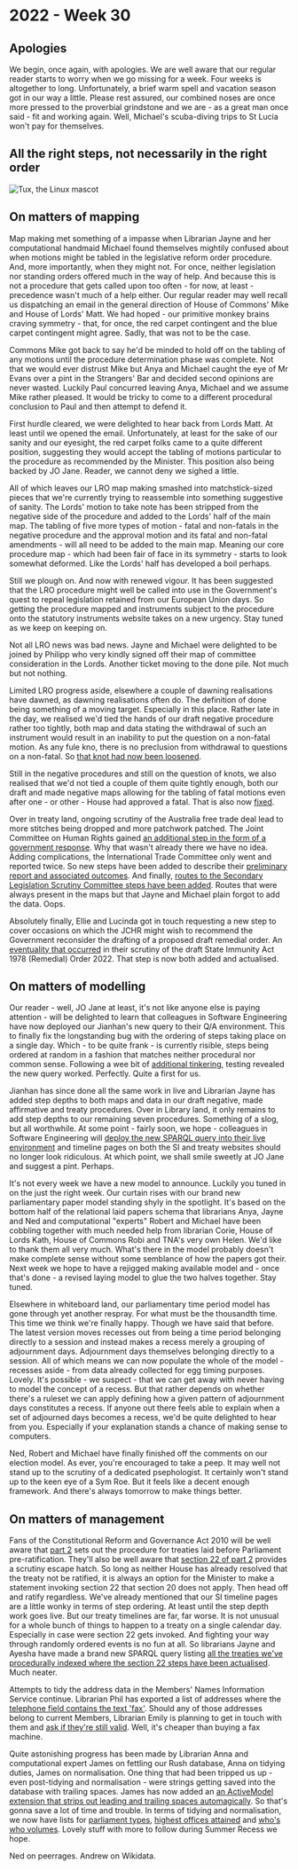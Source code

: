 # 2022 - Week 30

## Apologies

We begin, once again, with apologies. We are well aware that our regular reader starts to worry when we go missing for a week. Four weeks is altogether to long. Unfortunately, a brief warm spell and vacation season got in our way a little. Please rest assured, our combined noses are once more pressed to the proverbial grindstone and we are - as a great man once said - fit and working again. Well, Michael's scuba-diving trips to St Lucia won't pay for themselves.

## All the right steps, not necessarily in the right order

![Tux, the Linux mascot](/eric-morecambe.gif)

## On matters of mapping

Map making met something of a impasse when Librarian Jayne and her computational handmaid Michael found themselves mightily confused about when motions might be tabled in the legislative reform order procedure. And, more importantly, when they might not. For once, neither legislation nor standing orders offered much in the way of help. And because this is not a procedure that gets called upon too often - for now, at least - precedence wasn't much of a help either. Our regular reader may well recall us dispatching an email in the general direction of House of Commons' Mike and House of Lords' Matt. We had hoped - our primitive monkey brains craving symmetry - that, for once, the red carpet contingent and the blue carpet contingent might agree. Sadly, that was not to be the case.

Commons Mike got back to say he'd be minded to hold off on the tabling of any motions until the procedure determination phase was complete. Not that we would ever distrust Mike but Anya and Michael caught the eye of Mr Evans over a pint in the Strangers' Bar and decided second opinions are never wasted. Luckily Paul concurred leaving Anya, Michael and we assume Mike rather pleased. It would be tricky to come to a different procedural conclusion to Paul and then attempt to defend it.

First hurdle cleared, we were delighted to hear back from Lords Matt. At least until we opened the email. Unfortunately, at least for the sake of our sanity and our eyesight, the red carpet folks came to a quite different position, suggesting they would accept the tabling of motions particular to the procedure as recommended by the Minister. This position also being backed by JO Jane. Reader, we cannot deny we sighed a little.

All of which leaves our LRO map making smashed into matchstick-sized pieces that we're currently trying to reassemble into something suggestive of sanity. The Lords' motion to take note has been stripped from the negative side of the procedure and added to the Lords' half of the main map. The tabling of five more types of motion - fatal and non-fatals in the negative procedure and the approval motion and its fatal and non-fatal amendments - will all need to be added to the main map. Meaning our core procedure map - which had been fair of face in its symmetry - starts to look somewhat deformed. Like the Lords' half has developed a boil perhaps.

Still we plough on. And now with renewed vigour. It has been suggested that the LRO procedure might well be called into use in the Government's quest to repeal legislation retained from our European Union days. So getting the procedure mapped and instruments subject to the procedure onto the statutory instruments website takes on a new urgency. Stay tuned as we keep on keeping on.

Not all LRO news was bad news. Jayne and Michael were delighted to be joined by Philipp who very kindly signed off their map of committee consideration in the Lords. Another ticket moving to the done pile. Not much but not nothing.

Limited LRO progress aside, elsewhere a couple of dawning realisations have dawned, as dawning realisations often do. The definition of done being something of a moving target. Especially in this place. Rather late in the day, we realised we'd tied the hands of our draft negative procedure rather too tightly, both map and data stating the withdrawal of such an instrument would result in an inability to put the question on a non-fatal motion. As any fule kno, there is no preclusion from withdrawal to questions on a non-fatal. So [that knot had now been loosened](https://trello.com/c/efJLVrLA/319-negative-instrument-question-can-be-put-on-a-non-fatal-regardless-of-withdrawal-need-to-remove-routes).

Still in the negative procedures and still on the question of knots, we also realised that we'd not tied a couple of them quite tightly enough, both our draft and made negative maps allowing for the tabling of fatal motions even after one - or other - House had approved a fatal. That is also now [fixed](https://trello.com/c/mSWWifAE/316-negative-conditions-for-fatal-motions-do-we-need-to-make-tabling-conditional-on-an-instrument-not-being-dead-via-fatal-motion).

Over in treaty land, ongoing scrutiny of the Australia free trade deal lead to more stitches being dropped and more patchwork patched. The Joint Committee on Human Rights gained [an additional step in the form of a government response](https://trello.com/c/r8T3doL3/513-treaties-jchr-add-govt-response-step). Why that wasn't already there we have no idea. Adding complications, the International Trade Committee only went and reported twice. So new steps have been added to describe their [preliminary report and associated outcomes](https://trello.com/c/QiHVuf44/510-itc-treaties-itc-has-considered-a-treaty-twice-need-to-remove-the-self-preclusion-of-reporting). And finally, [routes to the Secondary Legislation Scrutiny Committee steps have been added](https://trello.com/c/ThVWZGT2/514-treaties-lords-committees-add-slsc-steps-routes-to-data). Routes that were always present in the maps but that Jayne and Michael plain forgot to add the data. Oops.

Absolutely finally, Ellie and Lucinda got in touch requesting a new step to cover occasions on which the JCHR might wish to recommend the Government reconsider the drafting of a proposed draft remedial order. An [eventuality that occurred](https://publications.parliament.uk/pa/jt5803/jtselect/jtrights/280/summary.html) in their scrutiny of the draft State Immunity Act 1978 (Remedial) Order 2022. That step is now both added and actualised.

## On matters of modelling

Our reader - well, JO Jane at least, it's not like anyone else is paying attention - will be delighted to learn that colleagues in Software Engineering have now deployed our Jianhan's new query to their Q/A environment. This to finally fix the longstanding bug with the ordering of steps taking place on a single day. Which - to be quite frank - is currently risible, steps being ordered at random in a fashion that matches neither procedural nor common sense. Following a wee bit of [additional tinkering](https://trello.com/c/NxYe57Nb/113-error-in-orchestrations), testing revealed the new query worked. Perfectly. Quite a first for us.

Jianhan has since done all the same work in live and Librarian Jayne has added step depths to both maps and data in our draft negative, made affirmative and treaty procedures. Over in Library land, it only remains to add step depths to our remaining seven procedures. Something of a slog, but all worthwhile. At some point - fairly soon, we hope - colleagues in Software Engineering will [deploy the new SPARQL query into their live environment](https://trello.com/c/0xL3mcH4/322-se-deploy-new-step-ordering-queries-in-live-environments-and-test) and timeline pages on both the SI and treaty websites should no longer look ridiculous. At which point, we shall smile sweetly at JO Jane and suggest a pint. Perhaps.

It's not every week we have a new model to announce. Luckily you tuned in on the just the right week. Our curtain rises with our brand new parliamentary paper model standing shyly in the spotlight. It's based on the bottom half of the relational laid papers schema that librarians Anya, Jayne and Ned and computational "experts" Robert and Michael have been cobbling together with much needed help from librarian Corie, House of Lords Kath, House of Commons Robi and TNA's very own Helen. We'd like to thank them all very much. What's there in the model probably doesn't make complete sense without some semblance of how the papers got their. Next week we hope to have a rejigged making available model and - once that's done - a revised laying model to glue the two halves together. Stay tuned.

Elsewhere in whiteboard land, our parliamentary time period model has gone through yet another respray. For what must be the thousandth time. This time we think we're finally happy. Though we have said that before. The latest version moves recesses out from being a time period belonging directly to a session and instead makes a recess merely a grouping of adjournment days. Adjournment days themselves belonging directly to a session. All of which means we can now populate the whole of the model - recesses aside - from data already collected for egg timing purposes. Lovely. It's possible - we suspect - that we can get away with never having to model the concept of a recess. But that rather depends on whether there's a ruleset we can apply defining how a given pattern of adjournment days constitutes a recess. If anyone out there feels able to explain when a set of adjourned days becomes a recess, we'd be quite delighted to hear from you. Especially if your explanation stands a chance of making sense to computers.

Ned, Robert and Michael have finally finished off the comments on our election model. As ever, you're encouraged to take a peep. It may well not stand up to the scrutiny of a dedicated psephologist. It certainly won't stand up to the keen eye of a Sym Roe. But it feels like a decent enough framework. And there's always tomorrow to make things better. 

## On matters of management

Fans of the Constitutional Reform and Governance Act 2010 will be well aware that [part 2](https://www.legislation.gov.uk/ukpga/2010/25/part/2) sets out the procedure for treaties laid before Parliament pre-ratification. They'll also be well aware that [section 22 of part 2](https://www.legislation.gov.uk/ukpga/2010/25/part/2#section-22) provides a scrutiny escape hatch. So long as neither House has already resolved that the treaty not be ratified, it is always an option for the Minister to make a statement invoking section 22 that section 20 does not apply. Then head off and ratify regardless. We've already mentioned that our SI timeline pages are a little wonky in terms of step ordering. At least until the step depth work goes live. But our treaty timelines are far, far worse. It is not unusual for a whole bunch of things to happen to a treaty on a single calendar day. Especially in case were section 22 gets invoked. And fighting your way through randomly ordered events is no fun at all. So librarians Jayne and Ayesha have made a brand new SPARQL query listing [all the treaties we've procedurally indexed where the section 22 steps have been actualised](https://api.parliament.uk/s/25128ba0). Much neater.

Attempts to tidy the address data in the Members' Names Information Service continue. Librarian Phil has exported a list of addresses where the [telephone field contains the text 'fax'](https://trello.com/c/cACLfIrE/35-get-a-list-of-addresses-and-associated-member-where-the-telephone-field-contains-the-string-fax). Should any of those addresses belong to current Members, Librarian Emily is planning to get in touch with them and [ask if they're still valid](https://trello.com/c/NyvExL0e/36-contact-current-members-to-check-they-still-want-fax-listed-where-fax-is-present-in-telephone-field). Well, it's cheaper than buying a fax machine.

Quite astonishing progress has been made by Librarian Anna and computational expert James on fettling our Rush database, Anna on tidying duties, James on normalisation. One thing that had been tripped us up - even post-tidying and normalisation - were strings getting saved into the database with trailing spaces. James has now added an [an ActiveModel extension that strips out leading and trailing spaces automagically](https://github.com/rmm5t/strip_attributes). So that's gonna save a lot of time and trouble. In terms of tidying and normalisation, we now have lists for [parliament types](https://membersafter1832.historyofparliamentonline.org/parliament_types), [highest offices attained](https://membersafter1832.historyofparliamentonline.org/highest_offices) and [who's who volumes](https://membersafter1832.historyofparliamentonline.org/whos_who_volumes). Lovely stuff with more to follow during Summer Recess we hope.


Ned on peerrages. Andrew on Wikidata.





